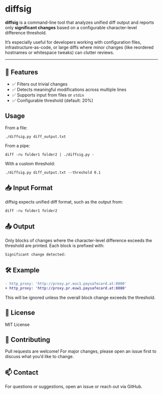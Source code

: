 
# diffsig

**diffsig** is a command-line tool that analyzes unified diff output and reports only **significant changes** based on a configurable character-level difference threshold.

It’s especially useful for developers working with configuration files, infrastructure-as-code, or large diffs where minor changes (like reordered hostnames or whitespace tweaks) can clutter reviews.

---

## 🔧 Features

- ✅ Filters out trivial changes
- ✅ Detects meaningful modifications across multiple lines
- ✅ Supports input from files or `stdin`
- ✅ Configurable threshold (default: 20%)

## Usage
From a file:

```Shell
./diffsig.py diff_output.txt
```

From a pipe:

```Shell
diff -ru folder1 folder2 | ./diffsig.py -
```

With a custom threshold:

```Shell
./diffsig.py diff_output.txt --threshold 0.1
```

## 📥 Input Format
diffsig expects unified diff format, such as the output from:

```Shell
diff -ru folder1 folder2
```

## 📤 Output
Only blocks of changes where the character-level difference exceeds the threshold are printed. Each block is prefixed with:

```
Significant change detected:
```

## 🛠 Example

```Diff
- http_proxy: 'http://proxy.pr.euc1.paysafecard.at:8080'
+ http_proxy: 'http://proxy.pr.euw1.paysafecard.at:8080'
```

This will be ignored unless the overall block change exceeds the threshold.

## 📄 License
MIT License

## 🤝 Contributing
Pull requests are welcome! For major changes, please open an issue first to discuss what you’d like to change.

## 📫 Contact
For questions or suggestions, open an issue or reach out via GitHub.
